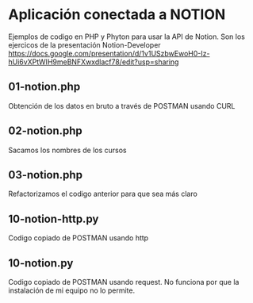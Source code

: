 # Aplicación conectada a NOTION

Ejemplos de codigo en PHP y Phyton para usar la API de Notion. Son los ejercicos de la presentación Notion-Developer https://docs.google.com/presentation/d/1v1USzbwEwoH0-Iz-hUi6vXPtWIH9meBNFXwxdlacf78/edit?usp=sharing

## 01-notion.php
Obtención de los datos en bruto  a través de POSTMAN usando CURL

## 02-notion.php

Sacamos los nombres de los cursos

## 03-notion.php

Refactorizamos el codigo anterior para que sea más claro

## 10-notion-http.py

Codigo copiado de POSTMAN usando http

## 10-notion.py

Codigo copiado de POSTMAN usando request.
No funciona por que la instalación  de mi equipo no lo permite.


